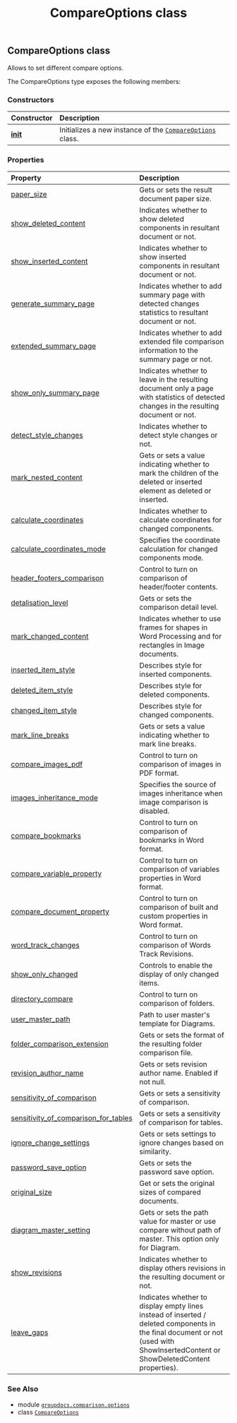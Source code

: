 ﻿---
title: CompareOptions class
second_title: GroupDocs.Comparison for Python via .NET API References
description: 
type: docs
url: /python-net/groupdocs.comparison.options/compareoptions/
is_root: false
weight: 20
---

## CompareOptions class

Allows to set different compare options.



The CompareOptions type exposes the following members:

### Constructors
| Constructor | Description |
| :- | :- |
| [__init__](/comparison/python-net/groupdocs.comparison.options/compareoptions/__init__/#) | Initializes a new instance of the [`CompareOptions`](/comparison/python-net/groupdocs.comparison.options/compareoptions) class. |


### Properties
| Property | Description |
| :- | :- |
| [paper_size](/comparison/python-net/groupdocs.comparison.options/compareoptions/paper_size) | Gets or sets the result document paper size. |
| [show_deleted_content](/comparison/python-net/groupdocs.comparison.options/compareoptions/show_deleted_content) | Indicates whether to show deleted components in resultant document or not. |
| [show_inserted_content](/comparison/python-net/groupdocs.comparison.options/compareoptions/show_inserted_content) | Indicates whether to show inserted components in resultant document or not. |
| [generate_summary_page](/comparison/python-net/groupdocs.comparison.options/compareoptions/generate_summary_page) | Indicates whether to add summary page with detected changes statistics to resultant document or not. |
| [extended_summary_page](/comparison/python-net/groupdocs.comparison.options/compareoptions/extended_summary_page) | Indicates whether to add extended file comparison information to the summary page or not. |
| [show_only_summary_page](/comparison/python-net/groupdocs.comparison.options/compareoptions/show_only_summary_page) | Indicates whether to leave in the resulting document only a page with statistics of detected changes in the resulting document or not. |
| [detect_style_changes](/comparison/python-net/groupdocs.comparison.options/compareoptions/detect_style_changes) | Indicates whether to detect style changes or not. |
| [mark_nested_content](/comparison/python-net/groupdocs.comparison.options/compareoptions/mark_nested_content) | Gets or sets a value indicating whether to mark the children of the deleted or inserted element as deleted or inserted. |
| [calculate_coordinates](/comparison/python-net/groupdocs.comparison.options/compareoptions/calculate_coordinates) | Indicates whether to calculate coordinates for changed components. |
| [calculate_coordinates_mode](/comparison/python-net/groupdocs.comparison.options/compareoptions/calculate_coordinates_mode) | Specifies the coordinate calculation for changed components mode. |
| [header_footers_comparison](/comparison/python-net/groupdocs.comparison.options/compareoptions/header_footers_comparison) | Control to turn on comparison of header/footer contents. |
| [detalisation_level](/comparison/python-net/groupdocs.comparison.options/compareoptions/detalisation_level) | Gets or sets the comparison detail level. |
| [mark_changed_content](/comparison/python-net/groupdocs.comparison.options/compareoptions/mark_changed_content) | Indicates whether to use frames for shapes in Word Processing and for rectangles in Image documents. |
| [inserted_item_style](/comparison/python-net/groupdocs.comparison.options/compareoptions/inserted_item_style) | Describes style for inserted components. |
| [deleted_item_style](/comparison/python-net/groupdocs.comparison.options/compareoptions/deleted_item_style) | Describes style for deleted components. |
| [changed_item_style](/comparison/python-net/groupdocs.comparison.options/compareoptions/changed_item_style) | Describes style for changed components. |
| [mark_line_breaks](/comparison/python-net/groupdocs.comparison.options/compareoptions/mark_line_breaks) | Gets or sets a value indicating whether to mark line breaks. |
| [compare_images_pdf](/comparison/python-net/groupdocs.comparison.options/compareoptions/compare_images_pdf) | Control to turn on comparison of images in PDF format. |
| [images_inheritance_mode](/comparison/python-net/groupdocs.comparison.options/compareoptions/images_inheritance_mode) | Specifies the source of images inheritance when image comparison is disabled. |
| [compare_bookmarks](/comparison/python-net/groupdocs.comparison.options/compareoptions/compare_bookmarks) | Control to turn on comparison of bookmarks in Word format. |
| [compare_variable_property](/comparison/python-net/groupdocs.comparison.options/compareoptions/compare_variable_property) | Control to turn on comparison of variables properties in Word format. |
| [compare_document_property](/comparison/python-net/groupdocs.comparison.options/compareoptions/compare_document_property) | Control to turn on comparison of built and custom properties in Word format. |
| [word_track_changes](/comparison/python-net/groupdocs.comparison.options/compareoptions/word_track_changes) | Control to turn on comparison of Words Track Revisions. |
| [show_only_changed](/comparison/python-net/groupdocs.comparison.options/compareoptions/show_only_changed) | Controls to enable the display of only changed items. |
| [directory_compare](/comparison/python-net/groupdocs.comparison.options/compareoptions/directory_compare) | Control to turn on comparison of folders. |
| [user_master_path](/comparison/python-net/groupdocs.comparison.options/compareoptions/user_master_path) | Path to user master's template for Diagrams. |
| [folder_comparison_extension](/comparison/python-net/groupdocs.comparison.options/compareoptions/folder_comparison_extension) | Gets or sets the format of the resulting folder comparison file. |
| [revision_author_name](/comparison/python-net/groupdocs.comparison.options/compareoptions/revision_author_name) | Gets or sets revision author name. Enabled if not null. |
| [sensitivity_of_comparison](/comparison/python-net/groupdocs.comparison.options/compareoptions/sensitivity_of_comparison) | Gets or sets a sensitivity of comparison. |
| [sensitivity_of_comparison_for_tables](/comparison/python-net/groupdocs.comparison.options/compareoptions/sensitivity_of_comparison_for_tables) | Gets or sets a sensitivity of comparison for tables. |
| [ignore_change_settings](/comparison/python-net/groupdocs.comparison.options/compareoptions/ignore_change_settings) | Gets or sets settings to ignore changes based on similarity. |
| [password_save_option](/comparison/python-net/groupdocs.comparison.options/compareoptions/password_save_option) | Gets or sets the password save option. |
| [original_size](/comparison/python-net/groupdocs.comparison.options/compareoptions/original_size) | Get or sets the original sizes of compared documents. |
| [diagram_master_setting](/comparison/python-net/groupdocs.comparison.options/compareoptions/diagram_master_setting) | Gets or sets the path value for master or use compare without path of master. This option only for Diagram. |
| [show_revisions](/comparison/python-net/groupdocs.comparison.options/compareoptions/show_revisions) | Indicates whether to display others revisions in the resulting document or not. |
| [leave_gaps](/comparison/python-net/groupdocs.comparison.options/compareoptions/leave_gaps) | Indicates whether to display empty lines instead of inserted / deleted components in the final document or not (used with ShowInsertedContent or ShowDeletedContent properties). |



### See Also
* module [`groupdocs.comparison.options`](..)
* class [`CompareOptions`](/comparison/python-net/groupdocs.comparison.options/compareoptions)
